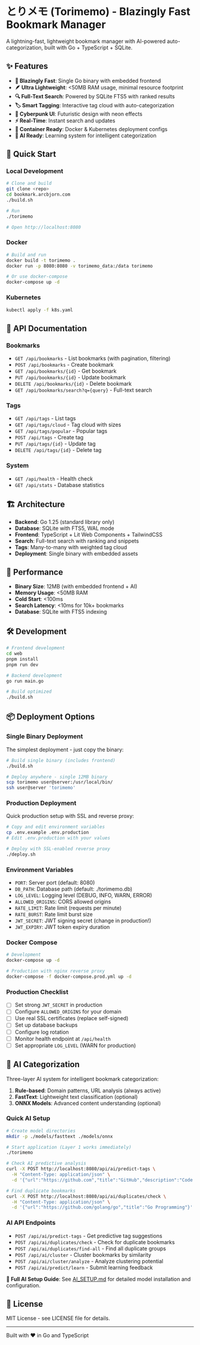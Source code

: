 # とりメモ (Torimemo) - Blazingly Fast Bookmark Manager

A lightning-fast, lightweight bookmark manager with AI-powered auto-categorization, built with Go + TypeScript + SQLite.

## ✨ Features

- **🚀 Blazingly Fast**: Single Go binary with embedded frontend
- **🪶 Ultra Lightweight**: <50MB RAM usage, minimal resource footprint  
- **🔍 Full-Text Search**: Powered by SQLite FTS5 with ranked results
- **🏷️ Smart Tagging**: Interactive tag cloud with auto-categorization
- **🎨 Cyberpunk UI**: Futuristic design with neon effects
- **⚡ Real-Time**: Instant search and updates
- **🐳 Container Ready**: Docker & Kubernetes deployment configs
- **🤖 AI Ready**: Learning system for intelligent categorization

## 🚀 Quick Start

### Local Development

```bash
# Clone and build
git clone <repo>
cd bookmark.arcbjorn.com
./build.sh

# Run
./torimemo

# Open http://localhost:8080
```

### Docker

```bash
# Build and run
docker build -t torimemo .
docker run -p 8080:8080 -v torimemo_data:/data torimemo

# Or use docker-compose
docker-compose up -d
```

### Kubernetes

```bash
kubectl apply -f k8s.yaml
```

## 📖 API Documentation

### Bookmarks

- `GET /api/bookmarks` - List bookmarks (with pagination, filtering)
- `POST /api/bookmarks` - Create bookmark
- `GET /api/bookmarks/{id}` - Get bookmark
- `PUT /api/bookmarks/{id}` - Update bookmark
- `DELETE /api/bookmarks/{id}` - Delete bookmark
- `GET /api/bookmarks/search?q={query}` - Full-text search

### Tags

- `GET /api/tags` - List tags
- `GET /api/tags/cloud` - Tag cloud with sizes
- `GET /api/tags/popular` - Popular tags
- `POST /api/tags` - Create tag
- `PUT /api/tags/{id}` - Update tag
- `DELETE /api/tags/{id}` - Delete tag

### System

- `GET /api/health` - Health check
- `GET /api/stats` - Database statistics

## 🏗️ Architecture

- **Backend**: Go 1.25 (standard library only)
- **Database**: SQLite with FTS5, WAL mode
- **Frontend**: TypeScript + Lit Web Components + TailwindCSS
- **Search**: Full-text search with ranking and snippets
- **Tags**: Many-to-many with weighted tag cloud
- **Deployment**: Single binary with embedded assets

## 🎯 Performance

- **Binary Size**: 12MB (with embedded frontend + AI)
- **Memory Usage**: <50MB RAM
- **Cold Start**: <100ms
- **Search Latency**: <10ms for 10k+ bookmarks
- **Database**: SQLite with FTS5 indexing

## 🛠️ Development

```bash
# Frontend development
cd web
pnpm install
pnpm run dev

# Backend development  
go run main.go

# Build optimized
./build.sh
```

## 📦 Deployment Options

### Single Binary Deployment

The simplest deployment - just copy the binary:

```bash
# Build single binary (includes frontend)
./build.sh

# Deploy anywhere - single 12MB binary
scp torimemo user@server:/usr/local/bin/
ssh user@server 'torimemo'
```

### Production Deployment

Quick production setup with SSL and reverse proxy:

```bash
# Copy and edit environment variables
cp .env.example .env.production
# Edit .env.production with your values

# Deploy with SSL-enabled reverse proxy
./deploy.sh
```

### Environment Variables

- `PORT`: Server port (default: 8080)
- `DB_PATH`: Database path (default: ./torimemo.db)
- `LOG_LEVEL`: Logging level (DEBUG, INFO, WARN, ERROR)
- `ALLOWED_ORIGINS`: CORS allowed origins
- `RATE_LIMIT`: Rate limit (requests per minute)
- `RATE_BURST`: Rate limit burst size
- `JWT_SECRET`: JWT signing secret (change in production!)
- `JWT_EXPIRY`: JWT token expiry duration

### Docker Compose

```bash
# Development
docker-compose up -d

# Production with nginx reverse proxy
docker-compose -f docker-compose.prod.yml up -d
```

### Production Checklist

- [ ] Set strong `JWT_SECRET` in production
- [ ] Configure `ALLOWED_ORIGINS` for your domain
- [ ] Use real SSL certificates (replace self-signed)
- [ ] Set up database backups
- [ ] Configure log rotation
- [ ] Monitor health endpoint at `/api/health`
- [ ] Set appropriate `LOG_LEVEL` (WARN for production)

## 🤖 AI Categorization

Three-layer AI system for intelligent bookmark categorization:

1. **Rule-based**: Domain patterns, URL analysis (always active)
2. **FastText**: Lightweight text classification (optional)
3. **ONNX Models**: Advanced content understanding (optional)

### Quick AI Setup

```bash
# Create model directories
mkdir -p ./models/fasttext ./models/onnx

# Start application (Layer 1 works immediately)
./torimemo

# Check AI predictive analysis
curl -X POST http://localhost:8080/api/ai/predict-tags \
  -H "Content-Type: application/json" \
  -d '{"url":"https://github.com","title":"GitHub","description":"Code repository"}'

# Find duplicate bookmarks  
curl -X POST http://localhost:8080/api/ai/duplicates/check \
  -H "Content-Type: application/json" \
  -d '{"url":"https://github.com/golang/go","title":"Go Programming"}'
```

### AI API Endpoints

- `POST /api/ai/predict-tags` - Get predictive tag suggestions
- `POST /api/ai/duplicates/check` - Check for duplicate bookmarks
- `POST /api/ai/duplicates/find-all` - Find all duplicate groups
- `POST /api/ai/cluster` - Cluster bookmarks by similarity
- `POST /api/ai/cluster/analyze` - Analyze clustering potential
- `POST /api/ai/predict/learn` - Submit learning feedback

**📖 Full AI Setup Guide**: See [AI_SETUP.md](AI_SETUP.md) for detailed model installation and configuration.

## 📄 License

MIT License - see LICENSE file for details.

---

Built with ❤️ in Go and TypeScript